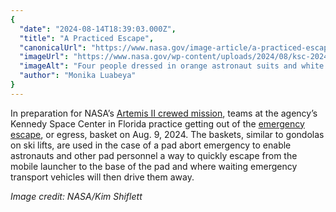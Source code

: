```yaml
---
{
  "date": "2024-08-14T18:39:03.000Z",
  "title": "A Practiced Escape",
  "canonicalUrl": "https://www.nasa.gov/image-article/a-practiced-escape/",
  "imageUrl": "https://www.nasa.gov/wp-content/uploads/2024/08/ksc-20240809-ph-kls02-0232orig.jpg",
  "imageAlt": "Four people dressed in orange astronaut suits and white helmets with black visors begin to get out of a large white metal basket that is lifted some inches above the ground.",
  "author": "Monika Luabeya"
}
---
```


In preparation for NASA’s [Artemis II crewed mission](https://www.nasa.gov/mission/artemis-ii/), teams at the agency’s Kennedy Space Center in Florida practice getting out of the [emergency escape](https://www.nasa.gov/missions/artemis/artemis-2/nasa-teams-change-brakes-to-keep-artemis-crew-safe/), or egress, basket on Aug. 9, 2024. The baskets, similar to gondolas on ski lifts, are used in the case of a pad abort emergency to enable astronauts and other pad personnel a way to quickly escape from the mobile launcher to the base of the pad and where waiting emergency transport vehicles will then drive them away.

_Image credit: NASA/Kim Shiflett_
